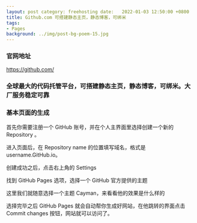 ```yaml
---
layout: post category: freehosting date:   2022-01-03 12:50:00 +0800
title: Github.com 可搭建静态主页，静态博客，可绑米
tags:
- Pages
background: ../img/post-bg-poem-15.jpg
---
```


### 官网地址
https://github.com/

### 全球最大的代码托管平台，可搭建静态主页，静态博客，可绑米。大厂服务稳定可靠

### 基本页面的生成
首先你需要注册一个 GitHub 账号，并在个人主界面里选择创建一个新的 Repository 。

进入页面后，在 Repository name 的位置填写域名，格式是 username.GitHub.io。

创建成功之后，点击右上角的 Settings

找到 GitHub Pages 选项，选择一个 GitHub 官方提供的主题

这里我们就随意选择一个主题 Cayman，来看看他的效果是什么样的

选择完毕之后 GitHub Pages 就会自动帮你生成好网站，在他跳转的界面点击 Commit changes 按钮，网站就可以访问了。
